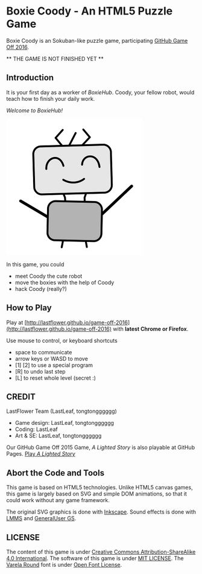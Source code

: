 # Boxie Coody - An HTML5 Puzzle Game

Boxie Coody is an Sokuban-like puzzle game, participating [GitHub Game Off 2016](https://github.com/blog/2274-game-off-theme-announcement).

** THE GAME IS NOT FINISHED YET **

## Introduction

It is your first day as a worker of _BoxieHub_.
Coody, your fellow robot, would teach how to finish your daily work.

_Welcome to BoxieHub!_

![Coody](coody-smile-360.png)

In this game, you could

* meet Coody the cute robot
* move the boxies with the help of Coody
* hack Coody (really?)

## How to Play

Play at [http://lastflower.github.io/game-off-2016](http://lastflower.github.io/game-off-2016) with **latest Chrome or Firefox**.

Use mouse to control, or keyboard shortcuts
* space to communicate
* arrow keys or WASD to move
* [1] [2] to use a special program
* [R] to undo last step
* [L] to reset whole level (secret :)

## CREDIT

LastFlower Team (LastLeaf, tongtongggggg)

* Game design: LastLeaf, tongtongggggg
* Coding: LastLeaf
* Art & SE: LastLeaf, tongtongggggg

Our GitHub Game Off 2015 Game, _A Lighted Story_ is also playable at GitHub Pages. [Play _A Lighted Story_](http://mistymiracle.github.io/a-lighted-story/)

## Abort the Code and Tools

This game is based on HTML5 technologies.
Unlike HTML5 canvas games, this game is largely based on SVG and simple DOM animations,
so that it could work without any game framework.

The original SVG graphics is done with [Inkscape](https://inkscape.org/).
Sound effects is done with [LMMS](https://lmms.io/) and [GeneralUser GS](http://www.schristiancollins.com/generaluser.php).

## LICENSE

The content of this game is under [Creative Commons Attribution-ShareAlike 4.0 International](https://creativecommons.org/licenses/by-sa/4.0/).
The software of this game is under [MIT LICENSE](https://opensource.org/licenses/mit-license.html).
The [Varela Round](https://github.com/alefalefalef/Varela-Round-Hebrew) font is under [Open Font License](http://scripts.sil.org/cms/scripts/page.php?site_id=nrsi&id=OFL_web).

